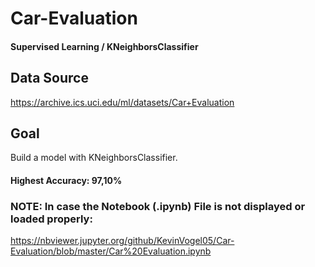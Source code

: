 # Car-Evaluation
#### Supervised Learning / KNeighborsClassifier

## Data Source
https://archive.ics.uci.edu/ml/datasets/Car+Evaluation

## Goal
Build a model with KNeighborsClassifier.
#### Highest Accuracy: 97,10%

### NOTE: In case the Notebook (.ipynb) File is not displayed or loaded properly: 
https://nbviewer.jupyter.org/github/KevinVogel05/Car-Evaluation/blob/master/Car%20Evaluation.ipynb
